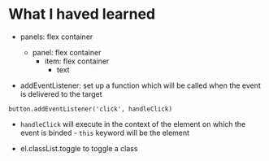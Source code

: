 # What I haved learned
- panels: flex container 
  - panel: flex container
    - item: flex container
      - text

- addEventListener: set up a function which will be called when the event is delivered to the target
```
button.addEventListener('click', handleClick)
```

- `handleClick` will execute in the context of the element on which the event is binded - `this` keyword will be the element

- el.classList.toggle to toggle a class
